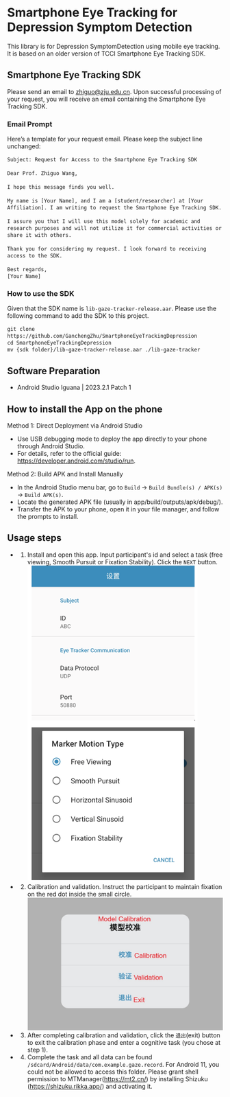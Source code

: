 # Smartphone Eye Tracking for Depression Symptom Detection

This library is for Depression SymptomDetection using mobile eye tracking. 
It is based on an older version of TCCI Smartphone Eye Tracking SDK.

## Smartphone Eye Tracking SDK

Please send an email to zhiguo@zju.edu.cn. Upon successful processing of your request,
you will receive an email containing the Smartphone Eye Tracking SDK.

### Email Prompt

Here’s a template for your request email. Please keep the subject line unchanged:

```
Subject: Request for Access to the Smartphone Eye Tracking SDK

Dear Prof. Zhiguo Wang,

I hope this message finds you well.

My name is [Your Name], and I am a [student/researcher] at [Your Affiliation]. I am writing to request the Smartphone Eye Tracking SDK.

I assure you that I will use this model solely for academic and research purposes and will not utilize it for commercial activities or share it with others.

Thank you for considering my request. I look forward to receiving access to the SDK.

Best regards,
[Your Name]
```

### How to use the SDK

Given that the SDK name is `lib-gaze-tracker-release.aar`. Please use the following command to add the SDK to this project.
```
git clone https://github.com/GanchengZhu/SmartphoneEyeTrackingDepression
cd SmartphoneEyeTrackingDepression
mv {sdk folder}/lib-gaze-tracker-release.aar ./lib-gaze-tracker
```

## Software Preparation

- Android Studio Iguana | 2023.2.1 Patch 1

## How to install the App on the phone

Method 1: Direct Deployment via Android Studio

- Use USB debugging mode to deploy the app directly to your phone through Android Studio.
- For details, refer to the official guide: https://developer.android.com/studio/run.

Method 2: Build APK and Install Manually

- In the Android Studio menu bar, go to `Build` → `Build Bundle(s) / APK(s)` → `Build APK(s)`.
- Locate the generated APK file (usually in app/build/outputs/apk/debug/).
- Transfer the APK to your phone, open it in your file manager, and follow the prompts to install.

## Usage steps

- 1. Install and open this app. Input participant's id and select a task (free viewing, Smooth 
Pursuit or Fixation Stability). Click the `NEXT` button.
![screenshots/setting.png](screenshots/setting.png)

- 2. Calibration and validation. Instruct the participant to maintain fixation on the red dot inside the small circle.  
![screenshots/Screenshot_20240709_172934_GAZE_DEPRESSION.jpg](screenshots/Screenshot_20240709_172934_GAZE_DEPRESSION.jpg)

- 3. After completing calibration and validation, click the `退出`(exit) button to exit the calibration phase and 
enter a cognitive task (you chose at step 1).

- 4. Complete the task and all data can be found `/sdcard/Android/data/com.example.gaze.record`. For Android 11, you could not be allowed to access this folder. Please grant shell permission to MTManager(https://mt2.cn/) by
     installing Shizuku (https://shizuku.rikka.app/) and activating it. 

